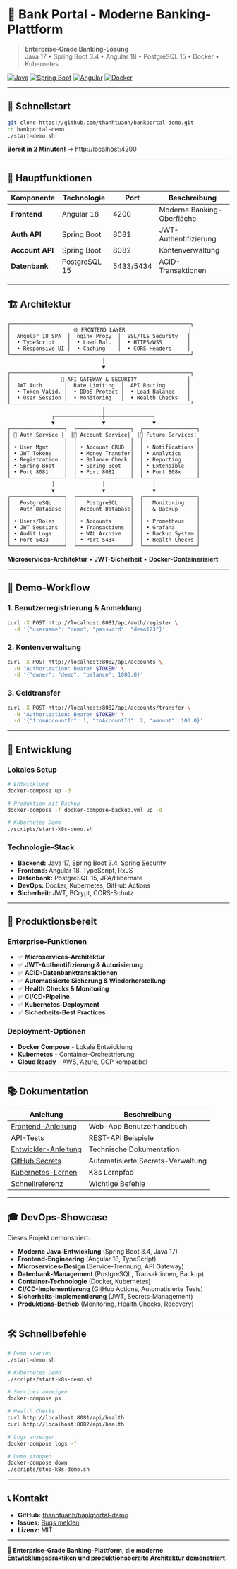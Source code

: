 # 🏦 Bank Portal - Moderne Banking-Plattform

> **Enterprise-Grade Banking-Lösung**  
> Java 17 • Spring Boot 3.4 • Angular 18 • PostgreSQL 15 • Docker • Kubernetes

[![Java](https://img.shields.io/badge/Java-17-orange.svg)](https://openjdk.java.net/projects/jdk/17/)
[![Spring Boot](https://img.shields.io/badge/Spring%20Boot-3.4-brightgreen.svg)](https://spring.io/projects/spring-boot)
[![Angular](https://img.shields.io/badge/Angular-18-red.svg)](https://angular.io/)
[![Docker](https://img.shields.io/badge/Docker-Ready-blue.svg)](https://www.docker.com/)

---

## 🚀 **Schnellstart**

```bash
git clone https://github.com/thanhtuanh/bankportal-demo.git
cd bankportal-demo
./start-demo.sh
```

**Bereit in 2 Minuten!** → http://localhost:4200

---

## 🎯 **Hauptfunktionen**

| Komponente | Technologie | Port | Beschreibung |
|-----------|------------|------|-------------|
| **Frontend** | Angular 18 | 4200 | Moderne Banking-Oberfläche |
| **Auth API** | Spring Boot | 8081 | JWT-Authentifizierung |
| **Account API** | Spring Boot | 8082 | Kontenverwaltung |
| **Datenbank** | PostgreSQL 15 | 5433/5434 | ACID-Transaktionen |

---

## 🏗️ **Architektur**

```
┌─────────────────────────────────────────────────────────┐
│                    🌐 FRONTEND LAYER                    │
│  Angular 18 SPA  │  nginx Proxy  │  SSL/TLS Security   │
│  • TypeScript    │  • Load Bal.  │  • HTTPS/WSS        │
│  • Responsive UI │  • Caching    │  • CORS Headers     │
└─────────────────────────────────────────────────────────┘
                              │
                              ▼
┌─────────────────────────────────────────────────────────┐
│                🔧 API GATEWAY & SECURITY                │
│  JWT Auth       │  Rate Limiting  │  API Routing       │
│  • Token Valid. │  • DDoS Protect │  • Load Balance    │
│  • User Session │  • Monitoring   │  • Health Checks   │
└─────────────────────────────────────────────────────────┘
                              │
              ┌───────────────┼───────────────┐
              ▼               ▼               ▼
┌─────────────────┐  ┌─────────────────┐  ┌─────────────────┐
│ 🔐 Auth Service │  │💼 Account Service│  │🔮 Future Services│
│                 │  │                 │  │                 │
│ • User Mgmt     │  │ • Account CRUD  │  │ • Notifications │
│ • JWT Tokens    │  │ • Money Transfer│  │ • Analytics     │
│ • Registration  │  │ • Balance Check │  │ • Reporting     │
│ • Spring Boot   │  │ • Spring Boot   │  │ • Extensible    │
│ • Port 8081     │  │ • Port 8082     │  │ • Port 808x     │
└─────────────────┘  └─────────────────┘  └─────────────────┘
              │               │               │
              ▼               ▼               ▼
┌─────────────────┐  ┌─────────────────┐  ┌─────────────────┐
│   PostgreSQL    │  │   PostgreSQL    │  │   Monitoring    │
│   Auth Database │  │ Account Database│  │   & Backup      │
│                 │  │                 │  │                 │
│ • Users/Roles   │  │ • Accounts      │  │ • Prometheus    │
│ • JWT Sessions  │  │ • Transactions  │  │ • Grafana       │
│ • Audit Logs    │  │ • WAL Archive   │  │ • Backup System │
│ • Port 5433     │  │ • Port 5434     │  │ • Health Checks │
└─────────────────┘  └─────────────────┘  └─────────────────┘
```

**Microservices-Architektur** • **JWT-Sicherheit** • **Docker-Containerisiert**

---

## 💼 **Demo-Workflow**

### 1. **Benutzerregistrierung & Anmeldung**
```bash
curl -X POST http://localhost:8081/api/auth/register \
  -d '{"username": "demo", "password": "demo123"}'
```

### 2. **Kontenverwaltung**
```bash
curl -X POST http://localhost:8082/api/accounts \
  -H "Authorization: Bearer $TOKEN" \
  -d '{"owner": "demo", "balance": 1000.0}'
```

### 3. **Geldtransfer**
```bash
curl -X POST http://localhost:8082/api/accounts/transfer \
  -H "Authorization: Bearer $TOKEN" \
  -d '{"fromAccountId": 1, "toAccountId": 2, "amount": 100.0}'
```

---

## 🔧 **Entwicklung**

### **Lokales Setup**
```bash
# Entwicklung
docker-compose up -d

# Produktion mit Backup
docker-compose -f docker-compose-backup.yml up -d

# Kubernetes Demo
./scripts/start-k8s-demo.sh
```

### **Technologie-Stack**
- **Backend:** Java 17, Spring Boot 3.4, Spring Security
- **Frontend:** Angular 18, TypeScript, RxJS
- **Datenbank:** PostgreSQL 15, JPA/Hibernate
- **DevOps:** Docker, Kubernetes, GitHub Actions
- **Sicherheit:** JWT, BCrypt, CORS-Schutz

---

## 🚀 **Produktionsbereit**

### **Enterprise-Funktionen**
- ✅ **Microservices-Architektur**
- ✅ **JWT-Authentifizierung & Autorisierung**
- ✅ **ACID-Datenbanktransaktionen**
- ✅ **Automatisierte Sicherung & Wiederherstellung**
- ✅ **Health Checks & Monitoring**
- ✅ **CI/CD-Pipeline**
- ✅ **Kubernetes-Deployment**
- ✅ **Sicherheits-Best Practices**

### **Deployment-Optionen**
- **Docker Compose** - Lokale Entwicklung
- **Kubernetes** - Container-Orchestrierung
- **Cloud Ready** - AWS, Azure, GCP kompatibel

---

## 📚 **Dokumentation**

| Anleitung | Beschreibung |
|-----------|-------------|
| [Frontend-Anleitung](docs/FRONTEND-GUIDE.md) | Web-App Benutzerhandbuch |
| [API-Tests](docs/API-TESTING.md) | REST-API Beispiele |
| [Entwickler-Anleitung](README.dev.md) | Technische Dokumentation |
| [GitHub Secrets](docs/GITHUB-SECRETS-SETUP.md) | Automatisierte Secrets-Verwaltung |
| [Kubernetes-Lernen](docs/KUBERNETES-LEARNING-GUIDE.md) | K8s Lernpfad |
| [Schnellreferenz](docs/QUICK-REFERENCE.md) | Wichtige Befehle |

---

## 🎓 **DevOps-Showcase**

Dieses Projekt demonstriert:
- **Moderne Java-Entwicklung** (Spring Boot 3.4, Java 17)
- **Frontend-Engineering** (Angular 18, TypeScript)
- **Microservices-Design** (Service-Trennung, API Gateway)
- **Datenbank-Management** (PostgreSQL, Transaktionen, Backup)
- **Container-Technologie** (Docker, Kubernetes)
- **CI/CD-Implementierung** (GitHub Actions, Automatisierte Tests)
- **Sicherheits-Implementierung** (JWT, Secrets-Management)
- **Produktions-Betrieb** (Monitoring, Health Checks, Recovery)

---

## 🛠️ **Schnellbefehle**

```bash
# Demo starten
./start-demo.sh

# Kubernetes Demo
./scripts/start-k8s-demo.sh

# Services anzeigen
docker-compose ps

# Health Checks
curl http://localhost:8081/api/health
curl http://localhost:8082/api/health

# Logs anzeigen
docker-compose logs -f

# Demo stoppen
docker-compose down
./scripts/stop-k8s-demo.sh
```

---

## 📞 **Kontakt**

- **GitHub:** [thanhtuanh/bankportal-demo](https://github.com/thanhtuanh/bankportal-demo)
- **Issues:** [Bugs melden](https://github.com/thanhtuanh/bankportal-demo/issues)
- **Lizenz:** MIT

---

**🎯 Enterprise-Grade Banking-Plattform, die moderne Entwicklungspraktiken und produktionsbereite Architektur demonstriert.**

